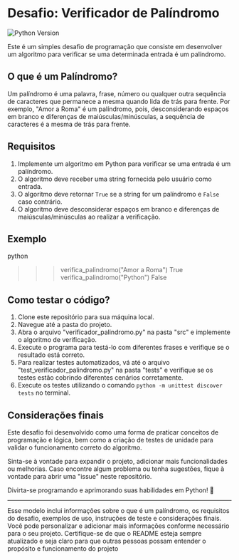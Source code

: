 # Desafio: Verificador de Palíndromo

![Python Version](https://img.shields.io/badge/python-3.6%20%7C%203.7%20%7C%203.8-blue)

Este é um simples desafio de programação que consiste em desenvolver um algoritmo para verificar se uma determinada entrada é um palíndromo.

## O que é um Palíndromo?

Um palíndromo é uma palavra, frase, número ou qualquer outra sequência de caracteres que permanece a mesma quando lida de trás para frente. Por exemplo, "Amor a Roma" é um palíndromo, pois, desconsiderando espaços em branco e diferenças de maiúsculas/minúsculas, a sequência de caracteres é a mesma de trás para frente.

## Requisitos

1. Implemente um algoritmo em Python para verificar se uma entrada é um palíndromo.
2. O algoritmo deve receber uma string fornecida pelo usuário como entrada.
3. O algoritmo deve retornar `True` se a string for um palíndromo e `False` caso contrário.
4. O algoritmo deve desconsiderar espaços em branco e diferenças de maiúsculas/minúsculas ao realizar a verificação.

## Exemplo

python
>>> verifica_palindromo("Amor a Roma")
True
>>> verifica_palindromo("Python")
False


## Como testar o código?

1. Clone este repositório para sua máquina local.
2. Navegue até a pasta do projeto.
3. Abra o arquivo "verificador_palindromo.py" na pasta "src" e implemente o algoritmo de verificação.
4. Execute o programa para testá-lo com diferentes frases e verifique se o resultado está correto.
5. Para realizar testes automatizados, vá até o arquivo "test_verificador_palindromo.py" na pasta "tests" e verifique se os testes estão cobrindo diferentes cenários corretamente.
6. Execute os testes utilizando o comando `python -m unittest discover tests` no terminal.

## Considerações finais

Este desafio foi desenvolvido como uma forma de praticar conceitos de programação e lógica, bem como a criação de testes de unidade para validar o funcionamento correto do algoritmo.

Sinta-se à vontade para expandir o projeto, adicionar mais funcionalidades ou melhorias. Caso encontre algum problema ou tenha sugestões, fique à vontade para abrir uma "issue" neste repositório.

Divirta-se programando e aprimorando suas habilidades em Python! 🚀

---
Esse modelo inclui informações sobre o que é um palíndromo, os requisitos do desafio, exemplos de uso, instruções de teste e considerações finais. Você pode personalizar e adicionar mais informações conforme necessário para o seu projeto. Certifique-se de que o README esteja sempre atualizado e seja claro para que outras pessoas possam entender o propósito e funcionamento do projeto
